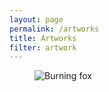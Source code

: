 ```yaml
---
layout: page
permalink: /artworks
title: Artworks
filter: artwork
---
```


<div id="artworks">
    <figure class="gallery_item gallery_item--1">
        <img src="{{ site.url }}/assets/img/artworks/red_fox_01.jpg" class="gallery_img" alt="Burning fox">
    </figure>
</div>